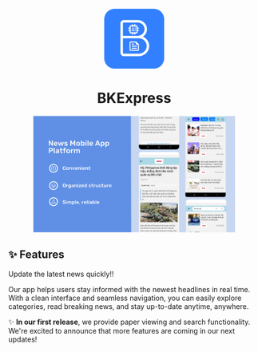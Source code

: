 <p align="center">
  <img src="images/AppIcon.jpg" alt="App Icon" width="120">
</p>

<h1 align="center">BKExpress</h1>

<p align="center">
  <img src="images/AboutApp.jpg" alt="Feature Graphic" width="80%">
</p>

## ✨ Features
Update the latest news quickly!!

Our app helps users stay informed with the newest headlines in real time. With a clean interface and seamless navigation, you can easily explore categories, read breaking news, and stay up-to-date anytime, anywhere.


✨ **In our first release**, we provide paper viewing and search functionality.
We're excited to announce that more features are coming in our next updates!
